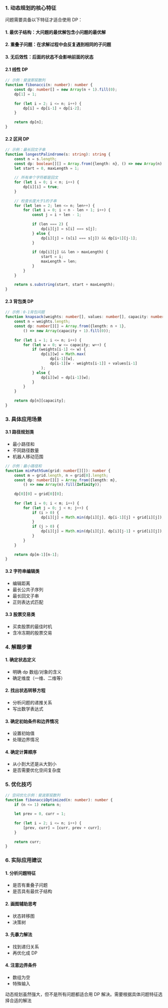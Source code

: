 
### 1. 动态规划的核心特征
问题需要具备以下特征才适合使用 DP：
#### 1. 最优子结构：大问题的最优解包含小问题的最优解
#### 2. 重叠子问题：在求解过程中会反复遇到相同的子问题
#### 3. 无后效性：后面的状态不会影响前面的状态


#### 2.1 线性 DP
```typescript
// 示例：斐波那契数列
function fibonacci(n: number): number {
    const dp: number[] = new Array(n + 1).fill(0);
    dp[1] = 1;
    
    for (let i = 2; i <= n; i++) {
        dp[i] = dp[i-1] + dp[i-2];
    }
    
    return dp[n];
}
```


#### 2.2 区间 DP
```typescript
// 示例：最长回文子串
function longestPalindrome(s: string): string {
    const n = s.length;
    const dp: boolean[][] = Array.from({length: n}, () => new Array(n).fill(false));
    let start = 0, maxLength = 1;
    
    // 所有单个字符都是回文
    for (let i = 0; i < n; i++) {
        dp[i][i] = true;
    }
    
    // 检查长度大于1的子串
    for (let len = 2; len <= n; len++) {
        for (let i = 0; i < n - len + 1; i++) {
            const j = i + len - 1;
            
            if (len === 2) {
                dp[i][j] = s[i] === s[j];
            } else {
                dp[i][j] = (s[i] === s[j]) && dp[i+1][j-1];
            }
            
            if (dp[i][j] && len > maxLength) {
                start = i;
                maxLength = len;
            }
        }
    }
    
    return s.substring(start, start + maxLength);
}
```


#### 2.3 背包类 DP
```typescript
// 示例：0-1背包问题
function knapsack(weights: number[], values: number[], capacity: number): number {
    const n = weights.length;
    const dp: number[][] = Array.from({length: n + 1}, 
        () => new Array(capacity + 1).fill(0));
    
    for (let i = 1; i <= n; i++) {
        for (let w = 0; w <= capacity; w++) {
            if (weights[i-1] <= w) {
                dp[i][w] = Math.max(
                    dp[i-1][w],
                    dp[i-1][w - weights[i-1]] + values[i-1]
                );
            } else {
                dp[i][w] = dp[i-1][w];
            }
        }
    }
    
    return dp[n][capacity];
}
```


### 3. 具体应用场景


#### 3.1 路径规划类

- 最小路径和
- 不同路径数量
- 机器人移动范围

```typescript
// 示例：最小路径和
function minPathSum(grid: number[][]): number {
    const m = grid.length, n = grid[0].length;
    const dp: number[][] = Array.from({length: m}, 
        () => new Array(n).fill(Infinity));
    
    dp[0][0] = grid[0][0];
    
    for (let i = 0; i < m; i++) {
        for (let j = 0; j < n; j++) {
            if (i > 0) {
                dp[i][j] = Math.min(dp[i][j], dp[i-1][j] + grid[i][j]);
            }
            if (j > 0) {
                dp[i][j] = Math.min(dp[i][j], dp[i][j-1] + grid[i][j]);
            }
        }
    }
    
    return dp[m-1][n-1];
}
```


#### 3.2 字符串编辑类

- 编辑距离
- 最长公共子序列
- 最长回文子串
- 正则表达式匹配


#### 3.3 股票交易类
- 买卖股票的最佳时机
- 含冷冻期的股票交易


### 4. 解题步骤

#### 1. 确定状态定义
   - 明确 dp 数组/对象的含义
   - 确定维度（一维、二维等）
#### 2. 找出状态转移方程
   - 分析问题的递推关系
   - 写出数学表达式
#### 3. 确定初始条件和边界情况
   - 设置初始值
   - 处理边界情况
#### 4. 确定计算顺序
   - 从小到大还是从大到小
   - 是否需要优化空间复杂度
### 5. 优化技巧

```typescript
// 空间优化示例：斐波那契数列
function fibonacciOptimized(n: number): number {
    if (n <= 1) return n;
    
    let prev = 0, curr = 1;
    
    for (let i = 2; i <= n; i++) {
        [prev, curr] = [curr, prev + curr];
    }
    
    return curr;
}
```


### 6. 实际应用建议

#### 1. 分析问题特征
- 是否有重叠子问题
- 是否具有最优子结构
#### 2. 画图辅助思考
- 状态转移图
- 决策树
#### 3. 先暴力解法
- 找到递归关系
- 再优化成 DP
#### 4. 注意边界条件
- 数组为空
- 特殊输入

动态规划虽然强大，但不是所有问题都适合用 DP 解决。需要根据具体问题特征选择合适的解法